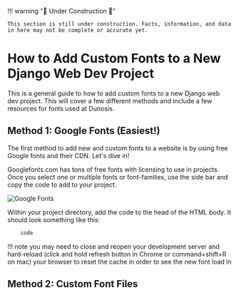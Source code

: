 
!!! warning ":construction: Under Construction :construction:"

    This section is still under construction. Facts, information, and data in here may not be complete or accurate yet. 


# How to Add Custom Fonts to a New Django Web Dev Project

This is a general guide to how to add custom fonts to a new Django web dev project. This will cover a few different methods and include a few resources for fonts used at Dunosis.


## Method 1: Google Fonts (Easiest!)

The first method to add new and custom fonts to a website is by using free Google fonts and their CDN. Let's dive in!

Googlefonts.com has tons of free fonts with licensing to use in projects. Once you select one or multiple fonts or font-families, use the side bar and copy the code to add to your project. 

![Google Fonts](./assets/custom-fonts/new-repo1.jpeg)

Within your project directory, add the code to the head of the HTML body. It should look something like this: 

``` html
    code
```

!!! note
    you may need to close and reopen your development server and hard-reload (click and hold refresh button in Chrome or command+shift+R on mac) your browser to reset the cache in order to see the new font load in


## Method 2: Custom Font Files

